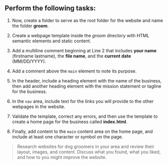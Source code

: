 ## Perform the following tasks: 

1. Now, create a folder to serve as the root folder for the website and name the folder **groom**.

2. Create a webpage template inside the *groom* directory with HTML semantic elements and static content.

3. Add a multiline comment beginning at Line 2 that includes **your name** (firstname lastname), the **file name**, and the **current date** (MM/DD/YYYY).

4. Add a comment above the `main` element to note its purpose.

5. In the header, include a heading element with the name of the business, then add another heading element with the mission statement or tagline for the business.

6. In the `nav` area, include text for the links you will provide to the other webpages in the website. 

7. Validate the template, correct any errors, and then use the template to create a home page for the business called **index.html**. 

8. Finally, add content to the `main` content area on the home page, and include at least one character or symbol on the page. 

> Research websites for dog groomers in your area and review their layout, images, and content. Discuss what you found, what you liked, and how to you might improve the website. 